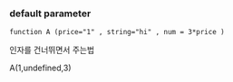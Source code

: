 ### default parameter

    function A (price="1" , string="hi" , num = 3*price )

인자를 건너뛰면서 주는법

A(1,undefined,3)
